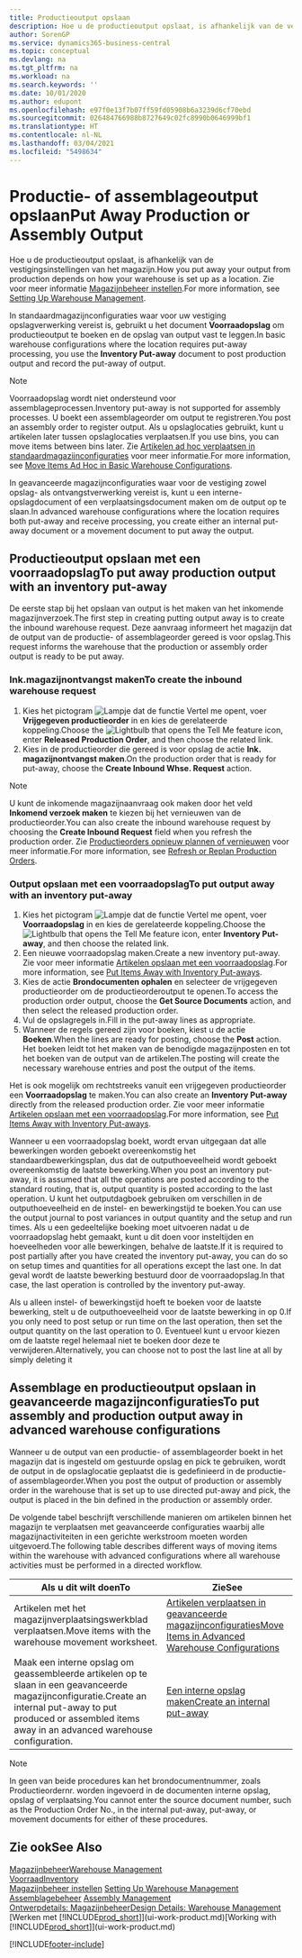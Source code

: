 ```yaml
---
title: Productieoutput opslaan
description: Hoe u de productieoutput opslaat, is afhankelijk van de vestigingsinstellingen van het magazijn.
author: SorenGP
ms.service: dynamics365-business-central
ms.topic: conceptual
ms.devlang: na
ms.tgt_pltfrm: na
ms.workload: na
ms.search.keywords: ''
ms.date: 10/01/2020
ms.author: edupont
ms.openlocfilehash: e97f0e13f7b07ff59fd05908b6a3239d6cf70ebd
ms.sourcegitcommit: 026484766988b8727649c02fc8990b0646999bf1
ms.translationtype: HT
ms.contentlocale: nl-NL
ms.lasthandoff: 03/04/2021
ms.locfileid: "5498634"
---
```

# <a name="put-away-production-or-assembly-output"></a><span data-ttu-id="dc7b9-103">Productie- of assemblageoutput opslaan</span><span class="sxs-lookup"><span data-stu-id="dc7b9-103">Put Away Production or Assembly Output</span></span>

<span data-ttu-id="dc7b9-104">Hoe u de productieoutput opslaat, is afhankelijk van de vestigingsinstellingen van het magazijn.</span><span class="sxs-lookup"><span data-stu-id="dc7b9-104">How you put away your output from production depends on how your warehouse is set up as a location.</span></span> <span data-ttu-id="dc7b9-105">Zie voor meer informatie [Magazijnbeheer instellen](warehouse-setup-warehouse.md).</span><span class="sxs-lookup"><span data-stu-id="dc7b9-105">For more information, see [Setting Up Warehouse Management](warehouse-setup-warehouse.md).</span></span>  

<span data-ttu-id="dc7b9-106">In standaardmagazijnconfiguraties waar voor uw vestiging opslagverwerking vereist is, gebruikt u het document **Voorraadopslag** om productieoutput te boeken en de opslag van output vast te leggen.</span><span class="sxs-lookup"><span data-stu-id="dc7b9-106">In basic warehouse configurations where the location requires put-away processing, you use the **Inventory Put-away** document to post production output and record the put-away of output.</span></span>  

> [!NOTE]  
> <span data-ttu-id="dc7b9-107">Voorraadopslag wordt niet ondersteund voor assemblageprocessen.</span><span class="sxs-lookup"><span data-stu-id="dc7b9-107">Inventory put-away is not supported for assembly processes.</span></span> <span data-ttu-id="dc7b9-108">U boekt een assemblageorder om output te registreren.</span><span class="sxs-lookup"><span data-stu-id="dc7b9-108">You post an assembly order to register output.</span></span> <span data-ttu-id="dc7b9-109">Als u opslaglocaties gebruikt, kunt u artikelen later tussen opslaglocaties verplaatsen.</span><span class="sxs-lookup"><span data-stu-id="dc7b9-109">If you use bins, you can move items between bins later.</span></span> <span data-ttu-id="dc7b9-110">Zie [Artikelen ad hoc verplaatsen in standaardmagazijnconfiguraties](warehouse-how-to-move-items-ad-hoc-in-basic-warehousing.md) voor meer informatie.</span><span class="sxs-lookup"><span data-stu-id="dc7b9-110">For more information, see [Move Items Ad Hoc in Basic Warehouse Configurations](warehouse-how-to-move-items-ad-hoc-in-basic-warehousing.md).</span></span>  

<span data-ttu-id="dc7b9-111">In geavanceerde magazijnconfiguraties waar voor de vestiging zowel opslag- als ontvangstverwerking vereist is, kunt u een interne-opslagdocument of een verplaatsingsdocument maken om de output op te slaan.</span><span class="sxs-lookup"><span data-stu-id="dc7b9-111">In advanced warehouse configurations where the location requires both put-away and receive processing, you create either an internal put-away document or a movement document to put away the output.</span></span>  

## <a name="to-put-away-production-output-with-an-inventory-put-away"></a><span data-ttu-id="dc7b9-112">Productieoutput opslaan met een voorraadopslag</span><span class="sxs-lookup"><span data-stu-id="dc7b9-112">To put away production output with an inventory put-away</span></span>

<span data-ttu-id="dc7b9-113">De eerste stap bij het opslaan van output is het maken van het inkomende magazijnverzoek.</span><span class="sxs-lookup"><span data-stu-id="dc7b9-113">The first step in creating putting output away is to create the inbound warehouse request.</span></span> <span data-ttu-id="dc7b9-114">Deze aanvraag informeert het magazijn dat de output van de productie- of assemblageorder gereed is voor opslag.</span><span class="sxs-lookup"><span data-stu-id="dc7b9-114">This request informs the warehouse that the production or assembly order output is ready to be put away.</span></span>

### <a name="to-create-the-inbound-warehouse-request"></a><span data-ttu-id="dc7b9-115">Ink.magazijnontvangst maken</span><span class="sxs-lookup"><span data-stu-id="dc7b9-115">To create the inbound warehouse request</span></span>  
1.  <span data-ttu-id="dc7b9-116">Kies het pictogram ![Lampje dat de functie Vertel me opent](media/ui-search/search_small.png "Vertel me wat u wilt doen"), voer **Vrijgegeven productieorder** in en kies de gerelateerde koppeling.</span><span class="sxs-lookup"><span data-stu-id="dc7b9-116">Choose the ![Lightbulb that opens the Tell Me feature](media/ui-search/search_small.png "Tell me what you want to do") icon, enter **Released Production Order**, and then choose the related link.</span></span>  
2.  <span data-ttu-id="dc7b9-117">Kies in de productieorder die gereed is voor opslag de actie **Ink. magazijnontvangst maken**.</span><span class="sxs-lookup"><span data-stu-id="dc7b9-117">On the production order that is ready for put-away, choose the **Create Inbound Whse. Request** action.</span></span>  

> [!NOTE]  
> <span data-ttu-id="dc7b9-118">U kunt de inkomende magazijnaanvraag ook maken door het veld **Inkomend verzoek maken** te kiezen bij het vernieuwen van de productieorder.</span><span class="sxs-lookup"><span data-stu-id="dc7b9-118">You can also create the inbound warehouse request by choosing the **Create Inbound Request** field when you refresh the production order.</span></span> <span data-ttu-id="dc7b9-119">Zie [Productieorders opnieuw plannen of vernieuwen](production-how-to-replan-refresh-production-orders.md) voor meer informatie.</span><span class="sxs-lookup"><span data-stu-id="dc7b9-119">For more information, see [Refresh or Replan Production Orders](production-how-to-replan-refresh-production-orders.md).</span></span>  

### <a name="to-put-output-away-with-an-inventory-put-away"></a><span data-ttu-id="dc7b9-120">Output opslaan met een voorraadopslag</span><span class="sxs-lookup"><span data-stu-id="dc7b9-120">To put output away with an inventory put-away</span></span>  
1.  <span data-ttu-id="dc7b9-121">Kies het pictogram ![Lampje dat de functie Vertel me opent](media/ui-search/search_small.png "Vertel me wat u wilt doen"), voer **Voorraadopslag** in en kies de gerelateerde koppeling.</span><span class="sxs-lookup"><span data-stu-id="dc7b9-121">Choose the ![Lightbulb that opens the Tell Me feature](media/ui-search/search_small.png "Tell me what you want to do") icon, enter **Inventory Put-away**, and then choose the related link.</span></span>  
2.  <span data-ttu-id="dc7b9-122">Een nieuwe voorraadopslag maken.</span><span class="sxs-lookup"><span data-stu-id="dc7b9-122">Create a new inventory put-away.</span></span> <span data-ttu-id="dc7b9-123">Zie voor meer informatie [Artikelen opslaan met een voorraadopslag](warehouse-how-to-put-items-away-with-inventory-put-aways.md).</span><span class="sxs-lookup"><span data-stu-id="dc7b9-123">For more information, see [Put Items Away with Inventory Put-aways](warehouse-how-to-put-items-away-with-inventory-put-aways.md).</span></span>
3.  <span data-ttu-id="dc7b9-124">Kies de actie **Brondocumenten ophalen** en selecteer de vrijgegeven productieorder om de productieorderoutput te openen.</span><span class="sxs-lookup"><span data-stu-id="dc7b9-124">To access the production order output, choose the **Get Source Documents** action, and then select the released production order.</span></span>  
4.  <span data-ttu-id="dc7b9-125">Vul de opslagregels in.</span><span class="sxs-lookup"><span data-stu-id="dc7b9-125">Fill in the put-away lines as appropriate.</span></span>
5.  <span data-ttu-id="dc7b9-126">Wanneer de regels gereed zijn voor boeken, kiest u de actie **Boeken**.</span><span class="sxs-lookup"><span data-stu-id="dc7b9-126">When the lines are ready for posting, choose the **Post** action.</span></span> <span data-ttu-id="dc7b9-127">Het boeken leidt tot het maken van de benodigde magazijnposten en tot het boeken van de output van de artikelen.</span><span class="sxs-lookup"><span data-stu-id="dc7b9-127">The posting will create the necessary warehouse entries and post the output of the items.</span></span>  

<span data-ttu-id="dc7b9-128">Het is ook mogelijk om rechtstreeks vanuit een vrijgegeven productieorder een **Voorraadopslag** te maken.</span><span class="sxs-lookup"><span data-stu-id="dc7b9-128">You can also create an **Inventory Put-away** directly from the released production order.</span></span> <span data-ttu-id="dc7b9-129">Zie voor meer informatie [Artikelen opslaan met een voorraadopslag](warehouse-how-to-put-items-away-with-inventory-put-aways.md).</span><span class="sxs-lookup"><span data-stu-id="dc7b9-129">For more information, see [Put Items Away with Inventory Put-aways](warehouse-how-to-put-items-away-with-inventory-put-aways.md).</span></span>  

<span data-ttu-id="dc7b9-130">Wanneer u een voorraadopslag boekt, wordt ervan uitgegaan dat alle bewerkingen worden geboekt overeenkomstig het standaardbewerkingsplan, dus dat de outputhoeveelheid wordt geboekt overeenkomstig de laatste bewerking.</span><span class="sxs-lookup"><span data-stu-id="dc7b9-130">When you post an inventory put-away, it is assumed that all the operations are posted according to the standard routing, that is, output quantity is posted according to the last operation.</span></span> <span data-ttu-id="dc7b9-131">U kunt het outputdagboek gebruiken om verschillen in de outputhoeveelheid en de instel- en bewerkingstijd te boeken.</span><span class="sxs-lookup"><span data-stu-id="dc7b9-131">You can use the output journal to post variances in output quantity and the setup and run times.</span></span> <span data-ttu-id="dc7b9-132">Als u een gedeeltelijke boeking moet uitvoeren nadat u de voorraadopslag hebt gemaakt, kunt u dit doen voor insteltijden en hoeveelheden voor alle bewerkingen, behalve de laatste.</span><span class="sxs-lookup"><span data-stu-id="dc7b9-132">If it is required to post partially after you have created the inventory put-away, you can do so on setup times and quantities for all operations except the last one.</span></span> <span data-ttu-id="dc7b9-133">In dat geval wordt de laatste bewerking bestuurd door de voorraadopslag.</span><span class="sxs-lookup"><span data-stu-id="dc7b9-133">In that case, the last operation is controlled by the inventory put-away.</span></span>  

<span data-ttu-id="dc7b9-134">Als u alleen instel- of bewerkingstijd hoeft te boeken voor de laatste bewerking, stelt u de outputhoeveelheid voor de laatste bewerking in op 0.</span><span class="sxs-lookup"><span data-stu-id="dc7b9-134">If you only need to post setup or run time on the last operation, then set the output quantity on the last operation to 0.</span></span> <span data-ttu-id="dc7b9-135">Eventueel kunt u ervoor kiezen om de laatste regel helemaal niet te boeken door deze te verwijderen.</span><span class="sxs-lookup"><span data-stu-id="dc7b9-135">Alternatively, you can choose not to post the last line at all by simply deleting it</span></span>  

## <a name="to-put-assembly-and-production-output-away-in-advanced-warehouse-configurations"></a><span data-ttu-id="dc7b9-136">Assemblage en productieoutput opslaan in geavanceerde magazijnconfiguraties</span><span class="sxs-lookup"><span data-stu-id="dc7b9-136">To put assembly and production output away in advanced warehouse configurations</span></span>
<span data-ttu-id="dc7b9-137">Wanneer u de output van een productie- of assemblageorder boekt in het magazijn dat is ingesteld om gestuurde opslag en pick te gebruiken, wordt de output in de opslaglocatie geplaatst die is gedefinieerd in de productie- of assemblageorder.</span><span class="sxs-lookup"><span data-stu-id="dc7b9-137">When you post the output of production or assembly order in the  warehouse that is set up to use directed put-away and pick, the output is placed in the bin defined in the production or assembly order.</span></span> 

<span data-ttu-id="dc7b9-138">De volgende tabel beschrijft verschillende manieren om artikelen binnen het magazijn te verplaatsen met geavanceerde configuraties waarbij alle magazijnactiviteiten in een gerichte werkstroom moeten worden uitgevoerd.</span><span class="sxs-lookup"><span data-stu-id="dc7b9-138">The following table describes different ways of moving items within the warehouse with advanced configurations where all warehouse activities must be performed in a directed workflow.</span></span> 

|<span data-ttu-id="dc7b9-139">**Als u dit wilt doen**</span><span class="sxs-lookup"><span data-stu-id="dc7b9-139">**To**</span></span>|<span data-ttu-id="dc7b9-140">**Zie**</span><span class="sxs-lookup"><span data-stu-id="dc7b9-140">**See**</span></span>|  
|------------|-------------|  
|<span data-ttu-id="dc7b9-141">Artikelen met het magazijnverplaatsingswerkblad verplaatsen.</span><span class="sxs-lookup"><span data-stu-id="dc7b9-141">Move items with the warehouse movement worksheet.</span></span>|[<span data-ttu-id="dc7b9-142">Artikelen verplaatsen in geavanceerde magazijnconfiguraties</span><span class="sxs-lookup"><span data-stu-id="dc7b9-142">Move Items in Advanced Warehouse Configurations</span></span>](warehouse-how-to-move-items-in-advanced-warehousing.md#to-move-items-with-the-warehouse-movement-worksheet)|  
|<span data-ttu-id="dc7b9-143">Maak een interne opslag om geassembleerde artikelen op te slaan in een geavanceerde magazijnconfiguratie.</span><span class="sxs-lookup"><span data-stu-id="dc7b9-143">Create an internal put-away to put produced or assembled items away in an advanced warehouse configuration.</span></span>|[<span data-ttu-id="dc7b9-144">Een interne opslag maken</span><span class="sxs-lookup"><span data-stu-id="dc7b9-144">Create an internal put-away</span></span>](warehouse-how-to-create-put-aways-from-internal-put-aways.md#to-create-an-internal-put-away)|

> [!NOTE]  
> <span data-ttu-id="dc7b9-145">In geen van beide procedures kan het brondocumentnummer, zoals Productieordernr. worden ingevoerd in de documenten interne opslag, opslag of verplaatsing.</span><span class="sxs-lookup"><span data-stu-id="dc7b9-145">You cannot enter the source document number, such as the Production Order No., in the internal put-away, put-away, or movement documents for either of these procedures.</span></span>  

## <a name="see-also"></a><span data-ttu-id="dc7b9-146">Zie ook</span><span class="sxs-lookup"><span data-stu-id="dc7b9-146">See Also</span></span>  
[<span data-ttu-id="dc7b9-147">Magazijnbeheer</span><span class="sxs-lookup"><span data-stu-id="dc7b9-147">Warehouse Management</span></span>](warehouse-manage-warehouse.md)  
[<span data-ttu-id="dc7b9-148">Voorraad</span><span class="sxs-lookup"><span data-stu-id="dc7b9-148">Inventory</span></span>](inventory-manage-inventory.md)  
<span data-ttu-id="dc7b9-149">[Magazijnbeheer instellen](warehouse-setup-warehouse.md)   </span><span class="sxs-lookup"><span data-stu-id="dc7b9-149">[Setting Up Warehouse Management](warehouse-setup-warehouse.md)   </span></span>  
<span data-ttu-id="dc7b9-150">[Assemblagebeheer](assembly-assemble-items.md)  </span><span class="sxs-lookup"><span data-stu-id="dc7b9-150">[Assembly Management](assembly-assemble-items.md)  </span></span>  
[<span data-ttu-id="dc7b9-151">Ontwerpdetails: Magazijnbeheer</span><span class="sxs-lookup"><span data-stu-id="dc7b9-151">Design Details: Warehouse Management</span></span>](design-details-warehouse-management.md)  
<span data-ttu-id="dc7b9-152">[Werken met [!INCLUDE[prod_short](includes/prod_short.md)]](ui-work-product.md)</span><span class="sxs-lookup"><span data-stu-id="dc7b9-152">[Working with [!INCLUDE[prod_short](includes/prod_short.md)]](ui-work-product.md)</span></span>


[!INCLUDE[footer-include](includes/footer-banner.md)]
